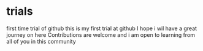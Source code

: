 # trials
first time trial of github
this is my first trial at github
I hope i wil have a great journey on here
Contributions are welcome
and i am open to learning from all of you in this community

